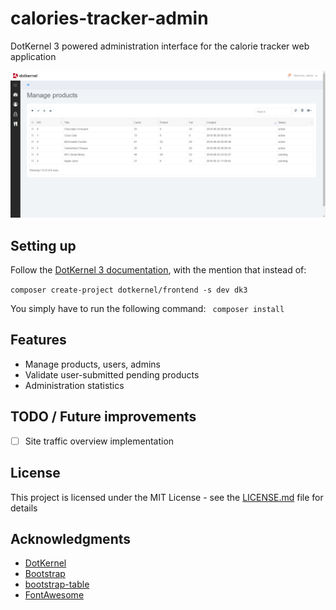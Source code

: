 # calories-tracker-admin

DotKernel 3 powered administration interface for the calorie tracker web application

![User Interface](/public/ui.png)

## Setting up

Follow the [DotKernel 3 documentation](https://docs.dotkernel.com/Getting-Started/Installing-DotKernel-3-Frontend.html), with the mention that instead of:

``
 composer create-project dotkernel/frontend -s dev dk3
 ``

You simply have to run the following command: 
`` 
composer install
`` 

## Features

* Manage products, users, admins
* Validate user-submitted pending products
* Administration statistics

## TODO / Future improvements

* [ ] Site traffic overview implementation

## License

This project is licensed under the MIT License - see the [LICENSE.md](LICENSE.md) file for details

## Acknowledgments
* [DotKernel](https://www.dotkernel.com/)
* [Bootstrap](https://getbootstrap.com/)
* [bootstrap-table](https://github.com/wenzhixin/bootstrap-table)
* [FontAwesome](https://fontawesome.com/)
